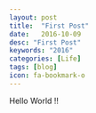 ```yaml
---
layout: post
title:  "First Post"
date:   2016-10-09
desc: "First Post"
keywords: "2016"
categories: [Life]
tags: [blog]
icon: fa-bookmark-o
---
```


Hello World !!
